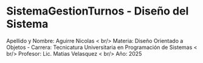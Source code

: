 # SistemaGestionTurnos - Diseño del Sistema
Apellido y Nombre: Aguirre Nicolas  < br/>
Materia: Diseño Orientado a Objetos - Carrera: Tecnicatura Universitaria en Programación de Sistemas < br/>
Profesor: Lic. Matias Velasquez < br/>
Año: 2025

